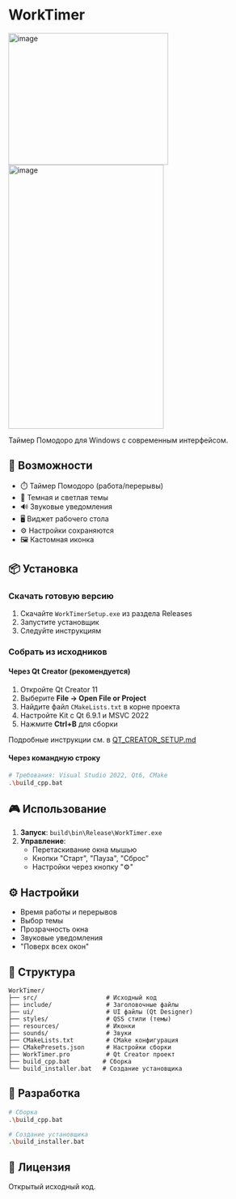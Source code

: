 # WorkTimer
<img width="316" height="260" alt="image" src="https://github.com/user-attachments/assets/58ee1426-fb32-4d2f-9221-75d2e9ef031b" />
<img width="307" height="521" alt="image" src="https://github.com/user-attachments/assets/ecd50239-629d-4b1b-a61e-010ebc4f8997" />

Таймер Помодоро для Windows с современным интерфейсом.

## 🚀 Возможности

- ⏱️ Таймер Помодоро (работа/перерывы)
- 🎨 Темная и светлая темы
- 🔊 Звуковые уведомления
- 🖥️ Виджет рабочего стола
- ⚙️ Настройки сохраняются
- 🖼️ Кастомная иконка

## 📦 Установка

### Скачать готовую версию
1. Скачайте `WorkTimerSetup.exe` из раздела Releases
2. Запустите установщик
3. Следуйте инструкциям

### Собрать из исходников

#### Через Qt Creator (рекомендуется)
1. Откройте Qt Creator 11
2. Выберите **File → Open File or Project**
3. Найдите файл `CMakeLists.txt` в корне проекта
4. Настройте Kit с Qt 6.9.1 и MSVC 2022
5. Нажмите **Ctrl+B** для сборки

Подробные инструкции см. в [QT_CREATOR_SETUP.md](QT_CREATOR_SETUP.md)

#### Через командную строку
```bash
# Требования: Visual Studio 2022, Qt6, CMake
.\build_cpp.bat
```

## 🎮 Использование

1. **Запуск**: `build\bin\Release\WorkTimer.exe`
2. **Управление**: 
   - Перетаскивание окна мышью
   - Кнопки "Старт", "Пауза", "Сброс"
   - Настройки через кнопку "⚙"

## ⚙️ Настройки

- Время работы и перерывов
- Выбор темы
- Прозрачность окна
- Звуковые уведомления
- "Поверх всех окон"

## 📁 Структура

```
WorkTimer/
├── src/                   # Исходный код
├── include/               # Заголовочные файлы
├── ui/                    # UI файлы (Qt Designer)
├── styles/                # QSS стили (темы)
├── resources/             # Иконки
├── sounds/                # Звуки
├── CMakeLists.txt         # CMake конфигурация
├── CMakePresets.json      # Настройки сборки
├── WorkTimer.pro          # Qt Creator проект
├── build_cpp.bat         # Сборка
└── build_installer.bat   # Создание установщика
```

## 🔧 Разработка

```bash
# Сборка
.\build_cpp.bat

# Создание установщика
.\build_installer.bat
```

## 📝 Лицензия

Открытый исходный код. 
